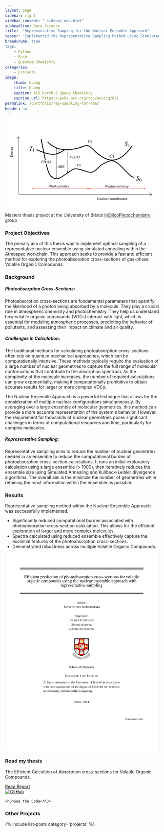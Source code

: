 ```yaml
---
layout: page
sidebar: right
sidebar_content: "_sidebar_nea.html"
subheadline: Data Science
title:  "Representative Samping for the Nuclear Ensemble Approach"
teaser: "Implemented the Representative Sampling Method using Simulated Annealing to increase the efficiency of high-cost Quantum Chemistry photoabsorption cross-section calculations"
breadcrumb: true
tags:
    - Python
    - Bash
    - Quantum Chemistry
categories:
    - projects
image:
    thumb: b.png
    title: b.png
    caption: ACS Earth & Space Chemistry
    caption_url: https://pubs.acs.org/toc/aesccq/6/1
permalink: /portfolio/rep-sampling-for-nea/
header: no
---
```


<img src="../../images/a.png">

Masters thesis project at the University of Bristol <a href="https://in-silico-photochem.com/">InSilicoPhotochemistry</a> group

<h3>Project Objectives</h3>

The primary aim of this thesis was to implement optimal sampling of a representative nuclear ensemble using simulated annealing within the Atmospec workchain. This approach seeks to provide a fast and efficient method for exploring the photoabsorption cross-sections of gas-phase Volatile Organic Compounds.

<h3>Background</h3>

<h5>Photoabsorption Cross-Sections:</h5> 

Photoabsorption cross-sections are fundamental parameters that quantify the likelihood of a photon being absorbed by a molecule. They play a crucial role in atmospheric chemistry and photochemistry. They help us understand how volatile organic compounds (VOCs) interact with light, which is essential for modeling atmospheric processes, predicting the behavior of pollutants, and assessing their impact on climate and air quality.

<h5>Challenges in Calculation:</h5> 

The traditional methods for calculating photoabsorption cross-sections often rely on quantum mechanical approaches, which can be computationally intensive. These methods typically require the evaluation of a large number of nuclear geometries to capture the full range of molecular conformations that contribute to the absorption spectrum. As the complexity of the molecule increases, the number of required calculations can grow exponentially, making it computationally prohibitive to obtain accurate results for larger or more complex VOCs.

The Nuclear Ensemble Approach is a powerful technique that allows for the consideration of multiple nuclear configurations simultaneously. By averaging over a large ensemble of molecular geometries, this method can provide a more accurate representation of the system's behavior. However, the requirement for thousands of nuclear geometries poses significant challenges in terms of computational resources and time, particularly for complex molecules.

<h5>Representative Sampling:</h5>

Representative sampling aims to reduce the number of nuclear geometries needed in an ensemble to reduce the computational burden of photoabsorption cross-section calculations. It runs an initial exploratory calculation using a large ensemble (> 1000), then iteratively reduces the ensemble size using Simulated Annealing and Kullbeck-Leibler divergence algorithms. The overall aim is the minimize the number of geometries while retaining the most information within the ensemble as possible.

<h3>Results</h3>

Representative sampling method within the Nuclear Ensemble Approach was successfully implemented. 

<ul>
<li>Significantly reduced computational burden associated with photoabsorption cross-section calculation. This allows for the efficient exploration of larger and more complex molecules.</li>
<li>Spectra calculated using reduced ensemble effectively capture the essential features of the photoabsorption cross-sections.</li>
<li>Demonstrated robustness across multiple Volatile Organic Compounds.</li>
</ul>
<!--more-->

<div class="widget-grid">
  <div class="widget">
    <img src="../../images/report_repsample.png" alt="Read my thesis" class="widget-image" />
    <h3>Read my thesis</h3>
    <p>The Efficient Calcultion of Absorption cross-sections for Volatile Organic Compounds.</p>
    <a href="thesis-report" class="call-to-action">Read Report</a>
  </div>

  <div class="widget">
    <a href="https://github.com/kon-218/LaunchNEM" target="_blank">
  <img src="https://github.githubassets.com/images/modules/logos_page/GitHub-Mark.png" alt="GitHub" style="width:40px; height:40px;">
</a>

    <h3>See the Code</h3>
  </div>
</div>

<h3>Other Projects</h3>
{% include list-posts category='projects' %}

